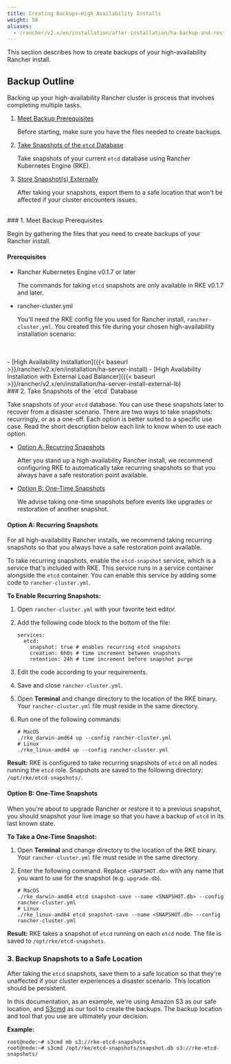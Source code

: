 ```yaml
---
title: Creating Backups—High Availability Installs
weight: 50
aliases:
  - /rancher/v2.x/en/installation/after-installation/ha-backup-and-restoration/
---
```

This section describes how to create backups of your high-availability Rancher install.

## Backup Outline

Backing up your high-availability Rancher cluster is process that involves completing multiple tasks.

1.  [Meet Backup Prerequisites](#1-meet-backup-prerequisites)

	Before starting, make sure you have the files needed to create backups.

1.  [Take Snapshots of the `etcd` Database](#2-take-snapshots-of-the-etcd-database)

	Take snapshots of your current `etcd` database using Rancher Kubernetes Engine (RKE).

1.  [Store Snapshot(s) Externally](#3-backup-snapshots-to-a-safe-location)

	After taking your snapshots, export them to a safe location that won't be affected if your cluster encounters issues.

<br/>
### 1. Meet Backup Prerequisites

Begin by gathering the files that you need to create backups of your Rancher install.

#### Prerequisites

- Rancher Kubernetes Engine v0.1.7 or later

	The commands for taking `etcd` snapshots are only available in RKE v0.1.7 and later.

- rancher-cluster.yml

	You'll need the RKE config file you used for Rancher install, `rancher-cluster.yml`. You created this file during your chosen high-availability installation scenario:
<br/>
<br/>
	- [High Availability Installation]({{< baseurl >}}/rancher/v2.x/en/installation/ha-server-install)
	- [High Availability Installation with External Load Balancer]({{< baseurl >}}/rancher/v2.x/en/installation/ha-server-install-external-lb)

<br/>
### 2. Take Snapshots of the `etcd` Database

Take snapshots of your `etcd` database. You can use these snapshots later to recover from a disaster scenario. There are two ways to take snapshots: recurringly, or as a one-off.  Each option is better suited to a specific use case. Read the short description below each link to know when to use each option.

- [Option A: Recurring Snapshots](#option-a-recurring-snapshots)

	After you stand up a high-availability Rancher install, we recommend configuring RKE to automatically take recurring snapshots so that you always have a safe restoration point available.

- [Option B: One-Time Snapshots](#option-b-one-time-snapshots)

	We advise taking one-time snapshots before events like upgrades or restoration of another snapshot.

#### Option A: Recurring Snapshots

For all high-availability Rancher installs, we recommend taking recurring snapshots so that you always have a safe restoration point available.

To take recurring snapshots, enable the `etcd-snapshot` service, which is a service that's included with RKE. This service runs in a service container alongside the `etcd` container. You can enable this service by adding some code to `rancher-cluster.yml`.

**To Enable Recurring Snapshots:**

1. Open `rancher-cluster.yml` with your favorite text editor.

2. Add the following code block to the bottom of the file:

	```
	services:
	  etcd:
	    snapshot: true # enables recurring etcd snapshots
	    creation: 6h0s # time increment between snapshots
	    retention: 24h # time increment before snapshot purge
	```

3. Edit the code according to your requirements.

4. Save and close `rancher-cluster.yml`.

5. Open **Terminal** and change directory to the location of the RKE binary. Your `rancher-cluster.yml` file must reside in the same directory.

6. Run one of the following commands:

	```
	# MacOS
	./rke_darwin-amd64 up --config rancher-cluster.yml
	# Linux
	./rke_linux-amd64 up --config rancher-cluster.yml
	```


**Result:** RKE is configured to take recurring snapshots of `etcd` on all nodes running the `etcd` role. Snapshots are saved to the following directory: `/opt/rke/etcd-snapshots/`.

#### Option B: One-Time Snapshots

When you're about to upgrade Rancher or restore it to a previous snapshot, you should snapshot your live image so that you have a backup of `etcd` in its last known state.

**To Take a One-Time Snapshot:**

1. Open **Terminal** and change directory to the location of the RKE binary. Your `rancher-cluster.yml` file must reside in the same directory.

2. Enter the following command. Replace `<SNAPSHOT.db>` with any name that you want to use for the snapshot (e.g. `upgrade.db`).

	```
	# MacOS
	./rke_darwin-amd64 etcd snapshot-save --name <SNAPSHOT.db> --config rancher-cluster.yml
	# Linux
	./rke_linux-amd64 etcd snapshot-save --name <SNAPSHOT.db> --config rancher-cluster.yml
	```

**Result:** RKE takes a snapshot of `etcd` running on each `etcd` node. The file is saved to `/opt/rke/etcd-snapshots`.

### 3. Backup Snapshots to a Safe Location

After taking the `etcd` snapshots, save them to a safe location so that they're unaffected if your cluster experiences a disaster scenario. This location should be persistent.

In this documentation, as an example, we're using Amazon S3 as our safe location, and [S3cmd](http://s3tools.org/s3cmd) as our tool to create the backups. The backup location and tool that you use are ultimately your decision.

**Example:**

```
root@node:~# s3cmd mb s3://rke-etcd-snapshots
root@node:~# s3cmd /opt/rke/etcd-snapshots/snapshot.db s3://rke-etcd-snapshots/
```
